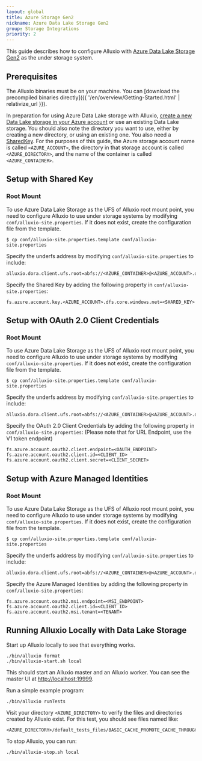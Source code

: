 ```yaml
---
layout: global
title: Azure Storage Gen2
nickname: Azure Data Lake Storage Gen2 
group: Storage Integrations
priority: 2
---
```



This guide describes how to configure Alluxio with [Azure Data Lake Storage Gen2](https://docs.microsoft.com/en-in/azure/storage/blobs/data-lake-storage-introduction) as the under storage system.

## Prerequisites

The Alluxio binaries must be on your machine.
You can [download the precompiled binaries directly]({{ '/en/overview/Getting-Started.html' | relativize_url }}).

In preparation for using Azure Data Lake storage with Alluxio, [create a new Data Lake storage in your Azure
account](https://docs.microsoft.com/en-in/azure/storage/blobs/create-data-lake-storage-account) or use an existing Data Lake storage. 
You should also note the directory you want to use, either by creating a new directory, or using an existing one. You also need a 
[SharedKey](https://docs.microsoft.com/en-us/rest/api/storageservices/authorize-with-shared-key).
For the purposes of this guide, the Azure storage account name is called `<AZURE_ACCOUNT>`,
the directory in that storage account is called `<AZURE_DIRECTORY>`, and the name of the container is called `<AZURE_CONTAINER>`.


## Setup with Shared Key

### Root Mount

To use Azure Data Lake Storage as the UFS of Alluxio root mount point,
you need to configure Alluxio to use under storage systems by modifying
`conf/alluxio-site.properties`. If it does not exist, create the configuration file from the
template.

```console
$ cp conf/alluxio-site.properties.template conf/alluxio-site.properties
```

Specify the underfs address by modifying `conf/alluxio-site.properties` to include:

```properties
alluxio.dora.client.ufs.root=abfs://<AZURE_CONTAINER>@<AZURE_ACCOUNT>.dfs.core.windows.net/<AZURE_DIRECTORY>/
```

Specify the Shared Key by adding the following property in `conf/alluxio-site.properties`:

```properties
fs.azure.account.key.<AZURE_ACCOUNT>.dfs.core.windows.net=<SHARED_KEY>
```

## Setup with OAuth 2.0 Client Credentials

### Root Mount

To use Azure Data Lake Storage as the UFS of Alluxio root mount point,
you need to configure Alluxio to use under storage systems by modifying
`conf/alluxio-site.properties`. If it does not exist, create the configuration file from the
template.

```console
$ cp conf/alluxio-site.properties.template conf/alluxio-site.properties
```

Specify the underfs address by modifying `conf/alluxio-site.properties` to include:

```properties
alluxio.dora.client.ufs.root=abfs://<AZURE_CONTAINER>@<AZURE_ACCOUNT>.dfs.core.windows.net/<AZURE_DIRECTORY>/
```

Specify the OAuth 2.0 Client Credentials by adding the following property in `conf/alluxio-site.properties`:
(Please note that for URL Endpoint, use the V1 token endpoint)

```properties
fs.azure.account.oauth2.client.endpoint=<OAUTH_ENDPOINT>
fs.azure.account.oauth2.client.id=<CLIENT_ID>
fs.azure.account.oauth2.client.secret=<CLIENT_SECRET>
```

## Setup with Azure Managed Identities

### Root Mount

To use Azure Data Lake Storage as the UFS of Alluxio root mount point,
you need to configure Alluxio to use under storage systems by modifying
`conf/alluxio-site.properties`. If it does not exist, create the configuration file from the
template.

```console
$ cp conf/alluxio-site.properties.template conf/alluxio-site.properties
```

Specify the underfs address by modifying `conf/alluxio-site.properties` to include:

```properties
alluxio.dora.client.ufs.root=abfs://<AZURE_CONTAINER>@<AZURE_ACCOUNT>.dfs.core.windows.net/<AZURE_DIRECTORY>/
```

Specify the Azure Managed Identities by adding the following property in `conf/alluxio-site.properties`:

```properties
fs.azure.account.oauth2.msi.endpoint=<MSI_ENDPOINT>
fs.azure.account.oauth2.client.id=<CLIENT_ID>
fs.azure.account.oauth2.msi.tenant=<TENANT>
```

## Running Alluxio Locally with Data Lake Storage

Start up Alluxio locally to see that everything works.

```console
./bin/alluxio format
./bin/alluxio-start.sh local
```

This should start an Alluxio master and an Alluxio worker. You can see the master UI at
[http://localhost:19999](http://localhost:19999).

Run a simple example program:

```console
./bin/alluxio runTests
```

Visit your directory `<AZURE_DIRECTORY>` to verify the files and directories created by Alluxio exist. For this test, you should see files named like:

```
<AZURE_DIRECTORY>/default_tests_files/BASIC_CACHE_PROMOTE_CACHE_THROUGH
```

To stop Alluxio, you can run:

```console
./bin/alluxio-stop.sh local
```
